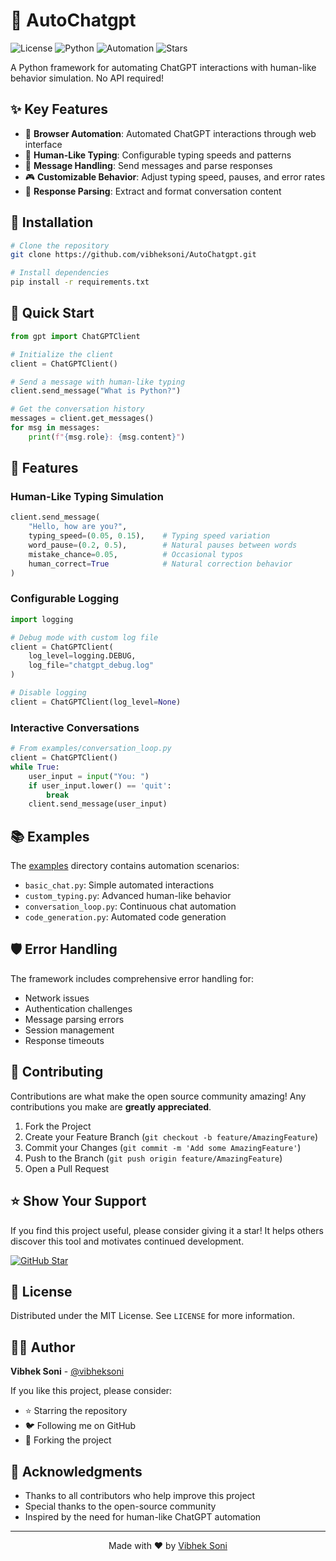 # 🤖 AutoChatgpt

![License](https://img.shields.io/badge/license-MIT-blue)
![Python](https://img.shields.io/badge/python-3.8%2B-blue)
![Automation](https://img.shields.io/badge/automation-enabled-green)
![Stars](https://img.shields.io/github/stars/vibheksoni/AutoChatgpt?style=social)

A Python framework for automating ChatGPT interactions with human-like behavior simulation. No API required!

## ✨ Key Features

- 🎯 **Browser Automation**: Automated ChatGPT interactions through web interface
- 🚀 **Human-Like Typing**: Configurable typing speeds and patterns
- 🔄 **Message Handling**: Send messages and parse responses
- 🎮 **Customizable Behavior**: Adjust typing speed, pauses, and error rates
- 📝 **Response Parsing**: Extract and format conversation content

## 🚀 Installation

```bash
# Clone the repository
git clone https://github.com/vibheksoni/AutoChatgpt.git

# Install dependencies
pip install -r requirements.txt
```

## 🎯 Quick Start

```python
from gpt import ChatGPTClient

# Initialize the client
client = ChatGPTClient()

# Send a message with human-like typing
client.send_message("What is Python?")

# Get the conversation history
messages = client.get_messages()
for msg in messages:
    print(f"{msg.role}: {msg.content}")
```

## 🎨 Features

### Human-Like Typing Simulation
```python
client.send_message(
    "Hello, how are you?",
    typing_speed=(0.05, 0.15),    # Typing speed variation
    word_pause=(0.2, 0.5),        # Natural pauses between words
    mistake_chance=0.05,          # Occasional typos
    human_correct=True            # Natural correction behavior
)
```

### Configurable Logging
```python
import logging

# Debug mode with custom log file
client = ChatGPTClient(
    log_level=logging.DEBUG,
    log_file="chatgpt_debug.log"
)

# Disable logging
client = ChatGPTClient(log_level=None)
```

### Interactive Conversations
```python
# From examples/conversation_loop.py
client = ChatGPTClient()
while True:
    user_input = input("You: ")
    if user_input.lower() == 'quit':
        break
    client.send_message(user_input)
```

## 📚 Examples

The [examples](examples/) directory contains automation scenarios:
- `basic_chat.py`: Simple automated interactions
- `custom_typing.py`: Advanced human-like behavior
- `conversation_loop.py`: Continuous chat automation
- `code_generation.py`: Automated code generation

## 🛡️ Error Handling

The framework includes comprehensive error handling for:
- Network issues
- Authentication challenges
- Message parsing errors
- Session management
- Response timeouts

## 🤝 Contributing

Contributions are what make the open source community amazing! Any contributions you make are **greatly appreciated**.

1. Fork the Project
2. Create your Feature Branch (`git checkout -b feature/AmazingFeature`)
3. Commit your Changes (`git commit -m 'Add some AmazingFeature'`)
4. Push to the Branch (`git push origin feature/AmazingFeature`)
5. Open a Pull Request

## ⭐ Show Your Support

If you find this project useful, please consider giving it a star! It helps others discover this tool and motivates continued development.

[![GitHub Star](https://img.shields.io/github/stars/vibheksoni/AutoChatgpt?style=social)](https://github.com/vibheksoni/AutoChatgpt)

## 📝 License

Distributed under the MIT License. See `LICENSE` for more information.

## 👨‍💻 Author

**Vibhek Soni** - [@vibheksoni](https://github.com/vibheksoni)

If you like this project, please consider:
- ⭐ Starring the repository
- 🐦 Following me on GitHub
- 🍴 Forking the project

## 🙏 Acknowledgments

- Thanks to all contributors who help improve this project
- Special thanks to the open-source community
- Inspired by the need for human-like ChatGPT automation

---

<p align="center">Made with ❤️ by <a href="https://github.com/vibheksoni">Vibhek Soni</a></p>
